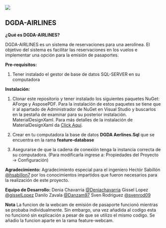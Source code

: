 ![](https://imagizer.imageshack.com/img924/5215/nud7Jw.jpg)
## DGDA-AIRLINES

**¿Qué es DGDA-AIRLINES?**

DGDA-AIRLINES es un sistema de reservaciones para una aerolínea. El objetivo del sistema es facilitar las reservaciones en los vuelos e implementar una opción para la emisión de pasaportes.

**Pre-requisitos:**
1. Tener instalado el gestor de base de datos SQL-SERVER en su computadora

**Instalación:**
1. Clonar este repositorio y tener instalado los siguientes paquetes NuGet:
AForge y AsposePDF. Para la instalación de estos paquetes se tiene que ir al apartado de Administrador de NuGet en Visual Studio y buscarlos en la pestaña de examinar para su posterior instalación.
MaterialDesignXaml. Para más detalles de la instalación de MaterialDesignXaml da [Click Aquí](https://github.com/MaterialDesignInXAML/MaterialDesignInXamlToolkit).

2. Crear en tu computadora la base de datos **DGDA Aerlines.Sql** que se encuentra en la rama **feature-database**

3. Asegurarse de que la cadena de conexión tenga la instancia correcta de su computadora. (Para modificarla ingrese a: Propiedades del Proyecto -> Configuración)

**Agradecimiento:**
Agradecimiento especial para el ingeniero Hectór Sabillón [@hsabillon7](https://github.com/hsabillon7) por los conocimientos impartidos que fueron necesarios para la realización de este proyecto.

**Equipo de Desarrollo:**
Denia Chavarria [@Deniachavarria](https://github.com/Deniachavarria) 
Gissel Lopez [@gisselLopez](https://github.com/gisselLopez)
Danilo Zavala [@Danzam97](https://github.com/Danzam97)
Sven Rodriguez [@svenrod09](https://github.com/svenrod09)

**Nota**
La funcion de la webcam de emisión de pasaporte funcionó mientras se probaba individualmente. Sin embargo, una vez añadida al codigo esta no funcionó sin explicación a pesar de que se utilizo el mismo codigo. Se añadio la funcion aparte en la rama feature-webcam.
